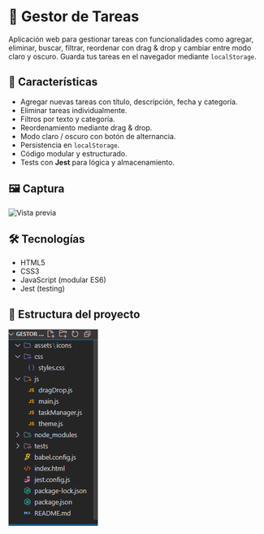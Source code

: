 # 📝 Gestor de Tareas

Aplicación web para gestionar tareas con funcionalidades como agregar, eliminar, buscar, filtrar, reordenar con drag & drop y cambiar entre modo claro y oscuro. Guarda tus tareas en el navegador mediante `localStorage`.

## 🚀 Características

- Agregar nuevas tareas con título, descripción, fecha y categoría.
- Eliminar tareas individualmente.
- Filtros por texto y categoría.
- Reordenamiento mediante drag & drop.
- Modo claro / oscuro con botón de alternancia.
- Persistencia en `localStorage`.
- Código modular y estructurado.
- Tests con **Jest** para lógica y almacenamiento.

## 🖼️ Captura

![Vista previa](./assets/icons/preview.png) <!-- reemplaza con la ruta correcta a tu captura -->

## 🛠️ Tecnologías

- HTML5
- CSS3
- JavaScript (modular ES6)
- Jest (testing)

## 📁 Estructura del proyecto

![Vista previa](./assets/icons/10.png)